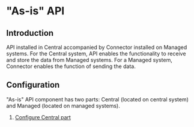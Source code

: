 # "As-is" API

## Introduction

API installed in Central accompanied by Connector installed on Managed systems. For the Central system, API enables the functionality to receive and store the data from Managed systems. For a Managed system, Connector enables the function of sending the data.

## Configuration

"As-is" API component has two parts: Central (located on central system) and Managed (located on managed systems). 

1. [Configure Central part](conf-cen.md)